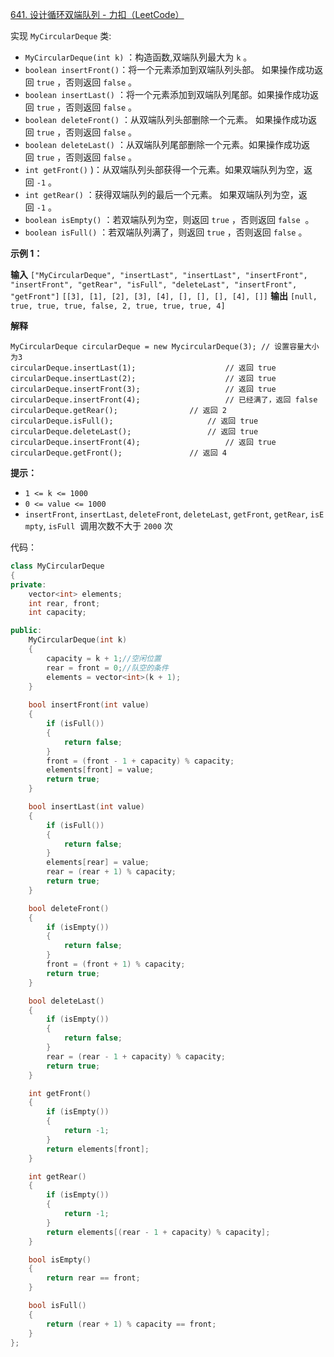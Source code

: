 
[641. 设计循环双端队列 - 力扣（LeetCode）](https://leetcode.cn/problems/design-circular-deque/description/)

实现 `MyCircularDeque` 类:

- `MyCircularDeque(int k)` ：构造函数,双端队列最大为 `k` 。
- `boolean insertFront()`：将一个元素添加到双端队列头部。 如果操作成功返回 `true` ，否则返回 `false` 。
- `boolean insertLast()` ：将一个元素添加到双端队列尾部。如果操作成功返回 `true` ，否则返回 `false` 。
- `boolean deleteFront()` ：从双端队列头部删除一个元素。 如果操作成功返回 `true` ，否则返回 `false` 。
- `boolean deleteLast()` ：从双端队列尾部删除一个元素。如果操作成功返回 `true` ，否则返回 `false` 。
- `int getFront()` )：从双端队列头部获得一个元素。如果双端队列为空，返回 `-1` 。
- `int getRear()` ：获得双端队列的最后一个元素。 如果双端队列为空，返回 `-1` 。
- `boolean isEmpty()` ：若双端队列为空，则返回 `true` ，否则返回 `false`  。
- `boolean isFull()` ：若双端队列满了，则返回 `true` ，否则返回 `false` 。

**示例 1：**

**输入**
`["MyCircularDeque", "insertLast", "insertLast", "insertFront", "insertFront", "getRear", "isFull", "deleteLast", "insertFront", "getFront"]` 
`[[3], [1], [2], [3], [4], [], [], [], [4], []]` 
**输出**
`[null, true, true, true, false, 2, true, true, true, 4]` 

**解释**
```
MyCircularDeque circularDeque = new MycircularDeque(3); // 设置容量大小为3
circularDeque.insertLast(1);			        // 返回 true
circularDeque.insertLast(2);			        // 返回 true
circularDeque.insertFront(3);			        // 返回 true
circularDeque.insertFront(4);			        // 已经满了，返回 false
circularDeque.getRear();  				// 返回 2
circularDeque.isFull();				        // 返回 true
circularDeque.deleteLast();			        // 返回 true
circularDeque.insertFront(4);			        // 返回 true
circularDeque.getFront();				// 返回 4
```


**提示：**

- `1 <= k <= 1000`
- `0 <= value <= 1000`
- `insertFront`, `insertLast`, `deleteFront`, `deleteLast`, `getFront`, `getRear`, `isEmpty`, `isFull`  调用次数不大于 `2000` 次


代码：
```cpp
class MyCircularDeque 
{
private:
    vector<int> elements;
    int rear, front;
    int capacity;

public:
    MyCircularDeque(int k) 
    {
        capacity = k + 1;//空闲位置
        rear = front = 0;//队空的条件
        elements = vector<int>(k + 1);
    }
	
    bool insertFront(int value) 
    {
        if (isFull()) 
        {
            return false;
        }
        front = (front - 1 + capacity) % capacity;
        elements[front] = value;
        return true;
    }

    bool insertLast(int value) 
    {
        if (isFull()) 
        {
            return false;
        }
        elements[rear] = value;
        rear = (rear + 1) % capacity;
        return true;
    }

    bool deleteFront() 
    {
        if (isEmpty()) 
        {
            return false;
        }
        front = (front + 1) % capacity;
        return true;
    }

    bool deleteLast() 
    {
        if (isEmpty()) 
        {
            return false;
        }
        rear = (rear - 1 + capacity) % capacity;
        return true;
    }

    int getFront() 
    {
        if (isEmpty()) 
        {
            return -1;
        }
        return elements[front];
    }

    int getRear() 
    {
        if (isEmpty()) 
        {
            return -1;
        }
        return elements[(rear - 1 + capacity) % capacity];
    }   

    bool isEmpty() 
    {
        return rear == front;
    }

    bool isFull() 
    {
        return (rear + 1) % capacity == front;
    }
};
```